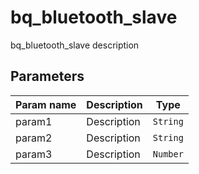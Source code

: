 bq_bluetooth_slave
==========

bq_bluetooth_slave description

Parameters
----------

| Param name | Description | Type     |
 ------------|-------------|----------
| param1     | Description | `String` |
| param2     | Description | `String` |
| param3     | Description | `Number` |
